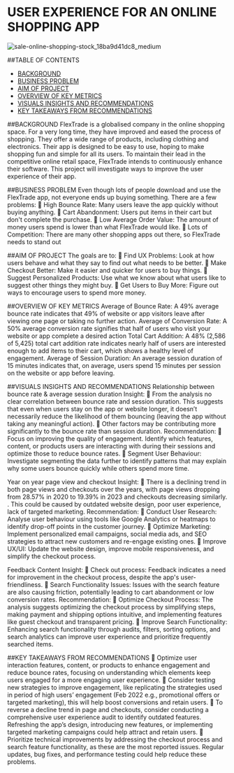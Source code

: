 # USER EXPERIENCE FOR AN ONLINE SHOPPING APP

![sale-online-shopping-stock_18ba9d41dc8_medium](https://github.com/user-attachments/assets/6d8648a8-993b-4998-ab1d-4fcda85d9e2c)




##TABLE OF CONTENTS
-	[BACKGROUND](#BACKGROUND)
-	[BUSINESS PROBLEM](#BUSINESS-PROBLEM)
-	[AIM OF PROJECT](#AIM-OF-PROJECT)
-	[OVERVIEW OF KEY METRICS](#OVERVIEW-OF-KEY-METRICS)
-	[VISUALS INSIGHTS AND RECOMMENDATIONS](#VISUALS-INSIGHTS-AND-RECOMMENDATIONS)
-	[KEY TAKEAWAYS FROM RECOMMENDATIONS](#KEY-TAKEAWAYS-FROM-RECOMMENDATIONS)

##BACKGROUND
FlexTrade is a globalised company in the online shopping space.
For a very long time, they have improved and eased the process of shopping. They offer a wide range of products, including clothing and electronics.
Their app is designed to be easy to use, hoping to make shopping fun and simple for all its users.
To maintain their lead in the competitive online retail space, FlexTrade intends to continuously enhance their software. This project will investigate ways to improve the user experience of their app.

##BUSINESS PROBLEM
Even though lots of people download and use the FlexTrade app, not everyone ends up buying something. There are a few problems: 
	 High Bounce Rate: Many users leave the app quickly without buying anything. 
	 Cart Abandonment: Users put items in their cart but don't complete the purchase.
	 Low Average Order Value: The amount of money users spend is lower than what FlexTrade would like. 
	 Lots of Competition: There are many other shopping apps out there, so FlexTrade needs to stand out

##AIM OF PROJECT
The goals are to: 
	 Find UX Problems: Look at how users behave and what they say to find out what needs to be better.
	Make Checkout Better: Make it easier and quicker for users to buy things. 
	Suggest Personalized Products: Use what we know about what users like to suggest other things they might buy. 
	Get Users to Buy More: Figure out ways to encourage users to spend more money.

##OVERVIEW OF KEY METRICS
Average of Bounce Rate: A 49% average bounce rate indicates that 49% of website or app visitors leave after viewing one page or taking no further action.
Average of Conversion Rate: A 50% average conversion rate signifies that half of users who visit your website or app complete a desired action
Total Cart Addition: A 48% (2,586 of 5,425) total cart addition rate indicates nearly half of users are interested enough to add items to their cart, which shows a healthy level of engagement.
Average of Session Duration: An average session duration of 15 minutes indicates that, on average, users spend 15 minutes per session on the website or app before leaving. 

##VISUALS INSIGHTS AND RECOMMENDATIONS
Relationship between bounce rate & average session duration
Insight:
	From the analysis no clear correlation between bounce rate and session duration. This suggests that even when users stay on the app or website longer, it doesn’t necessarily reduce the likelihood of them bouncing (leaving the app without taking any meaningful action). 
	Other factors may be contributing more significantly to the bounce rate than session duration.
Recommendation:
	Focus on improving the quality of engagement. Identify which features, content, or products users are interacting with during their sessions and optimize those to reduce bounce rates.
	  Segment User Behaviour: Investigate segmenting the data further to identify patterns that may explain why some users bounce quickly while others spend more time.

Year on year page view and checkout 
Insight:
	There is a declining trend in both page views and checkouts over the years, with page views dropping from 28.57% in 2020 to 19.39% in 2023 and checkouts decreasing similarly. . This could be caused by outdated website design, poor user experience, lack of targeted marketing.
Recommendation:
	Conduct User Research: Analyse user behaviour using tools like Google Analytics or heatmaps to identify drop-off points in the customer journey.
	Optimize Marketing: Implement personalized email campaigns, social media ads, and SEO strategies to attract new customers and re-engage existing ones.
	Improve UX/UI: Update the website design, improve mobile responsiveness, and simplify the checkout process.

Feedback Content 
Insight:
	Check out process: Feedback indicates a need for improvement in the checkout process, despite the app's user-friendliness. 
	Search Functionality Issues: Issues with the search feature are also causing friction, potentially leading to cart abandonment or low conversion rates.
Recommendation:
	Optimize Checkout Process: The analysis suggests optimizing the checkout process by simplifying steps, making payment and shipping options intuitive, and implementing features like guest checkout and transparent pricing.
	Improve Search Functionality: Enhancing search functionality through audits, filters, sorting options, and search analytics can improve user experience and prioritize frequently searched items.

##KEY TAKEAWAYS FROM RECOMMENDATIONS
	Optimize user interaction features, content, or products to enhance engagement and reduce bounce rates, focusing on understanding which elements keep users engaged for a more engaging user experience.
	Consider testing new strategies to improve engagement, like replicating the strategies used in period of high users’ engagement (Feb 2022 e.g., promotional offers or targeted marketing), this will help boost conversions and retain users.
	To reverse a decline trend in page and checkouts, consider conducting a comprehensive user experience audit to identify outdated features. Refreshing the app’s design, introducing new features, or implementing targeted marketing campaigns could help attract and retain users.
	Prioritize technical improvements by addressing the checkout process and search feature functionality, as these are the most reported issues. Regular updates, bug fixes, and performance testing could help reduce these problems.








